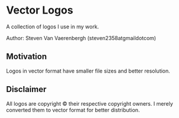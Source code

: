 Vector Logos
============
A collection of logos I use in my work.

Author: Steven Van Vaerenbergh (steven2358atgmaildotcom)

Motivation
----------
Logos in vector format have smaller file sizes and better resolution. 

Disclaimer
----------
All logos are copyright &copy; their respective copyright owners. I merely converted them to vector format for better distribution.